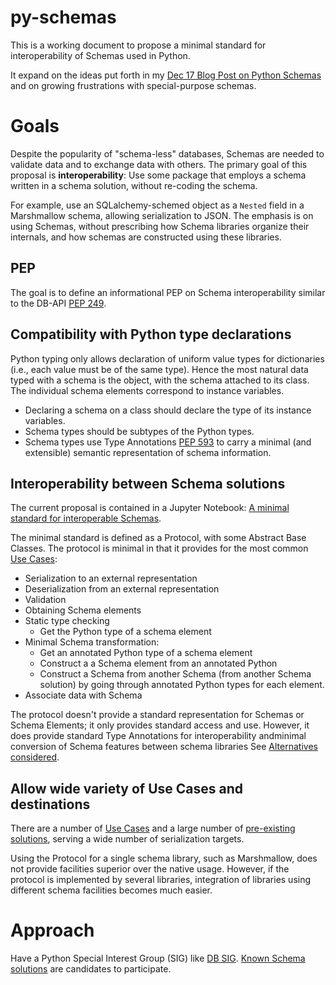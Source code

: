 # py-schemas


This is a working document to propose a minimal standard for interoperability of Schemas used in Python. 

It expand on the ideas put forth in my [Dec 17 Blog Post on Python Schemas](https://ict.swisscom.ch/2017/12/python-schema/) and on growing frustrations with special-purpose schemas. 

# Goals

Despite the popularity of "schema-less" databases, Schemas are needed to validate data and to exchange data with others. The primary goal of this proposal is **interoperability**: Use some package that employs a schema written in a schema solution, without re-coding the schema. 

For example, use an SQLalchemy-schemed object as a `Nested` field in a Marshmallow schema, allowing serialization to JSON. The emphasis is on using Schemas, without prescribing how Schema libraries organize their internals, and how schemas are constructed using these libraries.  

## PEP

The goal is to define an informational PEP on Schema interoperability similar to the DB-API [PEP 249](https://www.python.org/dev/peps/pep-0249/). 

## Compatibility with Python type declarations

Python typing only allows declaration of uniform value types for dictionaries (i.e., each value must be of the same type). Hence the most natural data typed with a schema is the object, with the schema attached to its class. The individual schema elements correspond to instance variables. 

* Declaring a schema on a class should declare the type of its instance variables.  
* Schema types should be subtypes of the Python types.
* Schema types use Type Annotations [PEP 593](https://www.python.org/dev/peps/pep-0593) to carry a minimal (and extensible) semantic representation of schema information.  


## Interoperability between Schema solutions

The current proposal is contained in a Jupyter Notebook: [A minimal standard for interoperable Schemas](SchemaProtocol.ipynb).

The minimal standard is defined as a Protocol, with some Abstract Base Classes. The protocol is minimal in that it provides for the most common 
[Use Cases](UseCases.md):
* Serialization to an external representation
* Deserialization from an external representation
* Validation
* Obtaining Schema elements
* Static type checking
  * Get the Python type of a schema element 
* Minimal Schema transformation:
  * Get an annotated Python type of a schema element
  * Construct a a Schema element from an annotated Python
  * Construct a Schema from another Schema (from another Schema solution) by going through annotated Python types for each element. 
* Associate data with Schema

The protocol doesn't provide a standard representation for Schemas or Schema Elements; it only provides standard access and use. However, it
does provide standard Type Annotations for interoperability andminimal conversion of Schema features between schema libraries See [Alternatives considered](alternatives.md).



## Allow wide variety of Use Cases and destinations

There are a number of [Use Cases](UseCases.md) and a large number of [pre-existing solutions](ExistingSolutions.md), serving a wide number of serialization targets. 

Using the Protocol for a single schema library, such as Marshmallow, does not provide facilities superior over the native usage. However, if the protocol is implemented by several libraries, integration of libraries using different schema facilities becomes much easier.

# Approach

Have a Python Special Interest Group (SIG) like [DB SIG](https://www.python.org/community/sigs/current/db-sig/). [Known Schema solutions](ExistingSolutions.md) are candidates to participate. 





